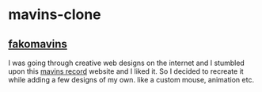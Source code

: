 # mavins-clone

## [fakomavins](https://fakomavins.netlify.app/)


I was going through creative web designs on the internet and I stumbled upon this [mavins record](https://mavinrecords.com/) website and I liked it. So I decided to recreate it while adding a few designs of my own. like a custom mouse, animation etc.


